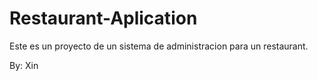 # Restaurant-Aplication

Este es un proyecto de un sistema de administracion para un restaurant.

By: Xin
